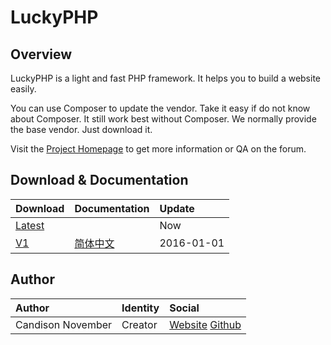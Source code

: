 # LuckyPHP

## Overview

LuckyPHP is a light and fast PHP framework. It helps you to build a website easily.

You can use Composer to update the vendor. Take it easy if do not know about Composer. It still work best without Composer. We normally provide the base vendor. Just download it.

Visit the [Project Homepage](http://www.LuckyPHP.com/) to get more information or QA on the forum.

## Download & Documentation

| Download | Documentation | Update |
| :------- | :------------ | :----- |
| [Latest](https://github.com/ShareAny/LuckyPHP/archive/master.zip) |  | Now |
| [V1](https://github.com/ShareAny/LuckyPHP/releases/tag/v1.0.0)    | [简体中文](documentation/1/SimplifiedChinese.md) | 2016-01-01 |

## Author

| Author            | Identity | Social |
| :---------------- | :------- | :----- |
| Candison November | Creator  | [Website](http://www.kandisheng.com/) [Github](https://github.com/KanDisheng) |